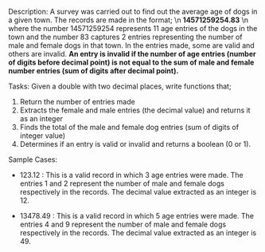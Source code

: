 Description:
A survey was carried out to find out the average age of dogs in a given town. The records are made in the format; \n
			**14571259254.83** \n
where the number 14571259254 represents 11 age entries of the dogs in the town and the number 83 captures 2 entries representing the number of male and female dogs in that town.
In the entries made, some are valid and others are invalid. 
**An entry is invalid if the number of age entries (number of digits before decimal point) is not equal to the sum of male and female number entries (sum of digits after decimal point).**

Tasks:
Given a double with two decimal places, write functions that;
1. Return the number of entries made
2. Extracts the female and male entries (the decimal value) and returns it as an integer
3. Finds the total of the male and female dog entries (sum of digits of integer value)
4. Determines if an entry is valid or invalid and returns a boolean (0 or 1).

Sample Cases:
- 123.12 : This is a valid record in which 3 age entries were made. 
	   The entries 1 and 2 represent the number of male and female dogs respectively in the records.
	   The decimal value extracted as an integer is 12.

- 13478.49 : This is a valid record in which 5 age entries were made. 
	     The entries 4 and 9 represent the number of male and female dogs respectively in the records.
	     The decimal value extracted as an integer is 49.
